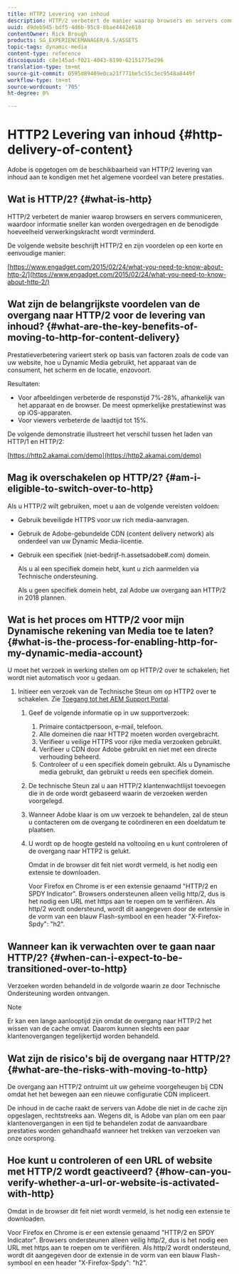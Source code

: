 ```yaml
---
title: HTTP2 Levering van inhoud
description: HTTP/2 verbetert de manier waarop browsers en servers communiceren, waardoor informatie sneller kan worden overgedragen en de hoeveelheid benodigde verwerkingskracht wordt verminderd.
uuid: d9deb945-bdf5-4d6b-95c8-8bae4442e618
contentOwner: Rick Brough
products: SG_EXPERIENCEMANAGER/6.5/ASSETS
topic-tags: dynamic-media
content-type: reference
discoiquuid: c8e145ad-f021-4043-8190-62151775e296
translation-type: tm+mt
source-git-commit: 0595d89409e0ca21f771be5c55c3ec9548a8449f
workflow-type: tm+mt
source-wordcount: '705'
ht-degree: 0%

---
```



# HTTP2 Levering van inhoud {#http-delivery-of-content}

Adobe is opgetogen om de beschikbaarheid van HTTP/2 levering van inhoud aan te kondigen met het algemene voordeel van betere prestaties.

## Wat is HTTP/2? {#what-is-http}

HTTP/2 verbetert de manier waarop browsers en servers communiceren, waardoor informatie sneller kan worden overgedragen en de benodigde hoeveelheid verwerkingskracht wordt verminderd.

De volgende website beschrijft HTTP/2 en zijn voordelen op een korte en eenvoudige manier:

[https://www.engadget.com/2015/02/24/what-you-need-to-know-about-http-2/](https://www.engadget.com/2015/02/24/what-you-need-to-know-about-http-2/)

## Wat zijn de belangrijkste voordelen van de overgang naar HTTP/2 voor de levering van inhoud? {#what-are-the-key-benefits-of-moving-to-http-for-content-delivery}

Prestatieverbetering varieert sterk op basis van factoren zoals de code van uw website, hoe u Dynamic Media gebruikt, het apparaat van de consument, het scherm en de locatie, enzovoort.

Resultaten:

* Voor afbeeldingen verbeterde de responstijd 7%-28%, afhankelijk van het apparaat en de browser. De meest opmerkelijke prestatiewinst was op iOS-apparaten.
* Voor viewers verbeterde de laadtijd tot 15%.

De volgende demonstratie illustreert het verschil tussen het laden van HTTP/1 en HTTP/2:

[https://http2.akamai.com/demo](https://http2.akamai.com/demo)

## Mag ik overschakelen op HTTP/2? {#am-i-eligible-to-switch-over-to-http}

Als u HTTP/2 wilt gebruiken, moet u aan de volgende vereisten voldoen:

* Gebruik beveiligde HTTPS voor uw rich media-aanvragen.
* Gebruik de Adobe-gebundelde CDN (content delivery network) als onderdeel van uw Dynamic Media-licentie.
* Gebruik een specifiek (niet-bedrijf-h.assetsadobe#.com) domein.

   Als u al een specifiek domein hebt, kunt u zich aanmelden via Technische ondersteuning.

   Als u geen specifiek domein hebt, zal Adobe uw overgang aan HTTP/2 in 2018 plannen.

## Wat is het proces om HTTP/2 voor mijn Dynamische rekening van Media toe te laten? {#what-is-the-process-for-enabling-http-for-my-dynamic-media-account}

U moet het verzoek in werking stellen om op HTTP/2 over te schakelen; het wordt niet automatisch voor u gedaan.

1. Initieer een verzoek van de Technische Steun om op HTTP2 over te schakelen. Zie [Toegang tot het AEM Support Portal](https://helpx.adobe.com/experience-manager/kb/accessing-aem-support-portal.html).

   1. Geef de volgende informatie op in uw supportverzoek:

      1. Primaire contactpersoon, e-mail, telefoon.
      1. Alle domeinen die naar HTTP2 moeten worden overgebracht.
      1. Verifieer u veilige HTTPS voor rijke media verzoeken gebruikt.
      1. Verifieer u CDN door Adobe gebruikt en niet met een directe verhouding beheerd.
      1. Controleer of u een specifiek domein gebruikt. Als u Dynamische media gebruikt, dan gebruikt u reeds een specifiek domein.
   1. De technische Steun zal u aan HTTP/2 klantenwachtlijst toevoegen die in de orde wordt gebaseerd waarin de verzoeken werden voorgelegd.
   1. Wanneer Adobe klaar is om uw verzoek te behandelen, zal de steun u contacteren om de overgang te coördineren en een doeldatum te plaatsen.
   1. U wordt op de hoogte gesteld na voltooiing en u kunt controleren of de overgang naar HTTP2 is gelukt.

      Omdat in de browser dit feit niet wordt vermeld, is het nodig een extensie te downloaden.

      Voor Firefox en Chrome is er een extensie genaamd &quot;HTTP/2 en SPDY Indicator&quot;. Browsers ondersteunen alleen veilig http/2, dus is het nodig een URL met https aan te roepen om te verifiëren. Als http/2 wordt ondersteund, wordt dit aangegeven door de extensie in de vorm van een blauw Flash-symbool en een header &quot;X-Firefox-Spdy&quot;: &quot;h2&quot;.


## Wanneer kan ik verwachten over te gaan naar HTTP/2? {#when-can-i-expect-to-be-transitioned-over-to-http}

Verzoeken worden behandeld in de volgorde waarin ze door Technische Ondersteuning worden ontvangen.

>[!NOTE]
>
>Er kan een lange aanlooptijd zijn omdat de overgang naar HTTP/2 het wissen van de cache omvat. Daarom kunnen slechts een paar klantenovergangen tegelijkertijd worden behandeld.

## Wat zijn de risico&#39;s bij de overgang naar HTTP/2? {#what-are-the-risks-with-moving-to-http}

De overgang aan HTTP/2 ontruimt uit uw geheime voorgeheugen bij CDN omdat het het bewegen aan een nieuwe configuratie CDN impliceert.

De inhoud in de cache raakt de servers van Adobe die niet in de cache zijn opgeslagen, rechtstreeks aan. Wegens dit, is Adobe van plan om een paar klantenovergangen in een tijd te behandelen zodat de aanvaardbare prestaties worden gehandhaafd wanneer het trekken van verzoeken van onze oorsprong.

## Hoe kunt u controleren of een URL of website met HTTP/2 wordt geactiveerd? {#how-can-you-verify-whether-a-url-or-website-is-activated-with-http}

Omdat in de browser dit feit niet wordt vermeld, is het nodig een extensie te downloaden.

Voor Firefox en Chrome is er een extensie genaamd &quot;HTTP/2 en SPDY Indicator&quot;. Browsers ondersteunen alleen veilig http/2, dus is het nodig een URL met https aan te roepen om te verifiëren. Als http/2 wordt ondersteund, wordt dit aangegeven door de extensie in de vorm van een blauw Flash-symbool en een header &quot;X-Firefox-Spdy&quot;: &quot;h2&quot;.
